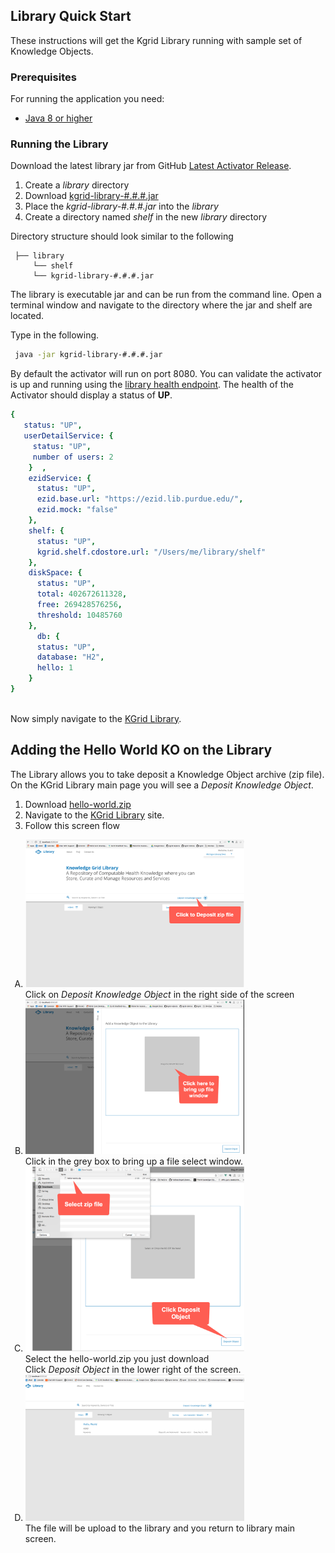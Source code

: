 
## Library Quick Start

These instructions will get the Kgrid Library running with sample set of Knowledge Objects.

### Prerequisites

For running the application you need:

- [Java 8 or higher](https://www.oracle.com/java/)

### Running the Library

Download the latest library jar from GitHub [Latest Activator Release](https://github.com/kgrid/kgrid-library/releases/latest).

1. Create a _library_ directory
1. Download [kgrid-library-#.#.#.jar](https://github.com/kgrid/kgrid-library/releases/latest)  
1. Place the _kgrid-library-#.#.#.jar_ into the _library_ 
1. Create a directory named _shelf_ in the new _library_ directory 

Directory structure should look similar to the following

```text 
 ├── library
     └── shelf  
     └── kgrid-library-#.#.#.jar
```

The library is executable jar and can be run from the command line.  Open a terminal window and navigate to the directory where the jar and shelf are located.  

Type in the following. 

```bash
 java -jar kgrid-library-#.#.#.jar 
```

By default the activator will run on port 8080. You can validate the activator is up and running using 
the [library health endpoint](http://localhost:8080/health).  The health of the Activator should display a status of **UP**.  

```yaml
{
   status: "UP",
   userDetailService: {
     status: "UP",
     number of users: 2
    }  ,
    ezidService: {
      status: "UP",
      ezid.base.url: "https://ezid.lib.purdue.edu/",
      ezid.mock: "false"
    },
    shelf: {
      status: "UP",
      kgrid.shelf.cdostore.url: "/Users/me/library/shelf"
    },
    diskSpace: {
      status: "UP",
      total: 402672611328,
      free: 269428576256,
      threshold: 10485760
    },
      db: {
      status: "UP",
      database: "H2",
      hello: 1
    }
}
 
```

Now simply navigate to the [KGrid Library](http://localhost:8080).

## Adding the Hello World KO on the Library 

The Library allows you to take deposit a Knowledge Object archive (zip file).  On the KGrid Library 
main page you will see a _Deposit Knowledge Object_. 

1. Download [hello-world.zip](https://github.com/kgrid-objects/example-projects/releases/latest)
1. Navigate to the [KGrid Library](http://localhost:8080) site.
1. Follow this screen flow
<ol type="A">
<li>
<div>
<a target="_blank" href="./img/AddKOScreenShot1.png">
  <img src="./assets/img/AddKOScreenShot1.png" alt="" width=350>
</a>
<div>Click on <i>Deposit Knowledge Object</i> in the right side of the screen</div>
</div></li>
<li>
<div>
<a target="_blank" href="./img/AddKOScreenShot2.png">
  <img src="./assets/img/AddKOScreenShot2.png" alt=""  width=350>
</a>
<div>Click in the grey box to bring up a file select window.</div>
</div></li>
<li>
<div>
<a target="_blank" href="./img/AddKOScreenShot3.png">
  <img src="./assets/img/AddKOScreenShot3.png" alt=""  width=350>
</a>
<div>Select the hello-world.zip you just download<br>
Click <i>Deposit Object</i> in the lower right of the screen.</div>
</div></li>
<li>
<div>
<a target="_blank" href="./img/AddKOScreenShot4.png">
  <img src="./assets/img/AddKOScreenShot4.png" alt=""  width=350>
</a>
<div> The file will be upload to the 
     library and you return to library main screen.</div>
</div></li>
</ol>
